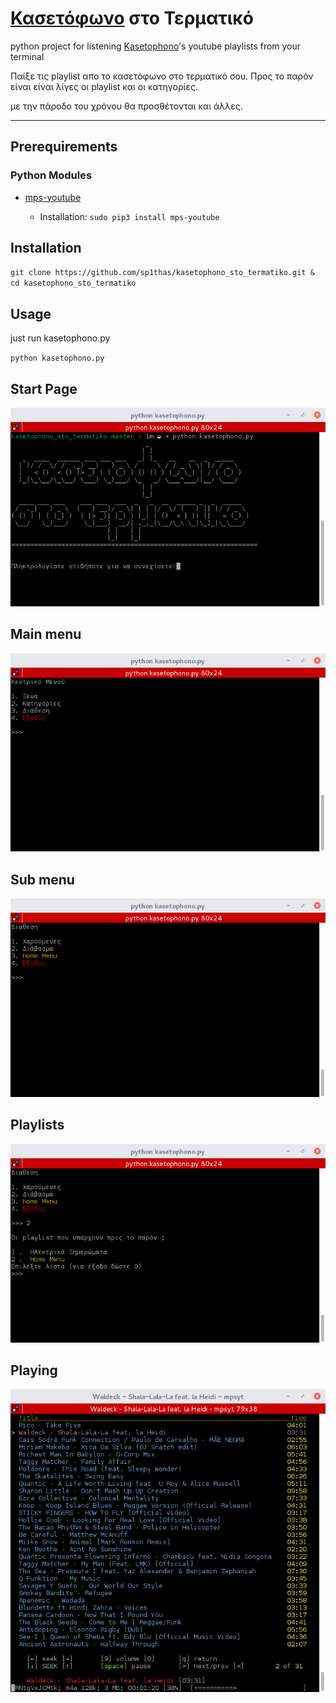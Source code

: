 # [Κασετόφωνο](http://www.kasetophono.com) στο Τερματικό

python project for listening [Kasetophono](http://www.kasetophono.com)'s youtube playlists from your terminal

Παίξε τις playlist απο το κασετόφωνο στο τερματικό σου. Προς το παρόν είναι είναι λίγες οι playlist και οι κατηγορίες.

με την πάροδο του χρόνου θα προσθέτονται και άλλες.

---

## Prerequirements

### Python Modules

* [mps-youtube](https://github.com/mps-youtube/)

  * Installation:
    `sudo pip3 install mps-youtube`


## Installation

`git clone https://github.com/sp1thas/kasetophono_sto_termatiko.git & cd kasetophono_sto_termatiko`

## Usage

just run kasetophono.py

`python kasetophono.py`

## Start Page

![](/assets/start.png)

## Main menu

![](/assets/mainmenu.png)

## Sub menu

![](/assets/submenu.png)

## Playlists

![](/assets/playlists.png)

## Playing

![](/assets/python-playlist.png)


